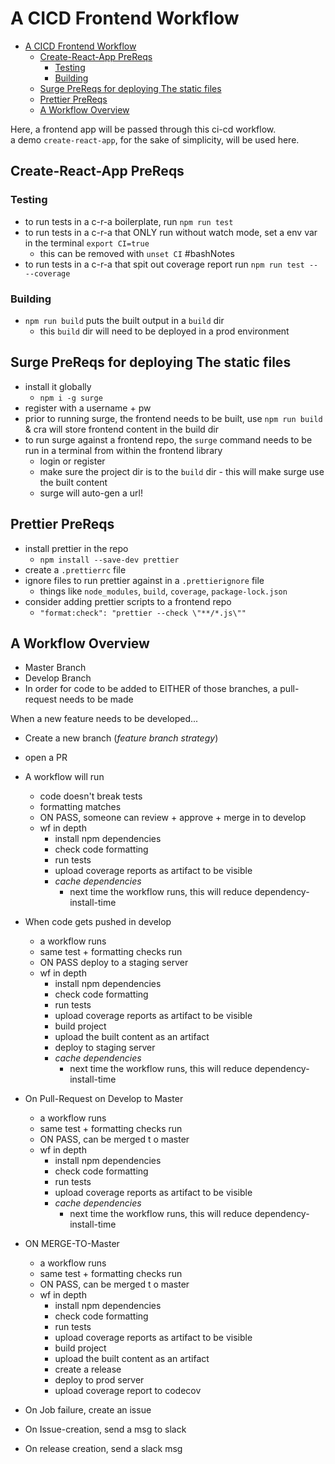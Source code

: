 # A CICD Frontend Workflow
- [A CICD Frontend Workflow](#a-cicd-frontend-workflow)
  - [Create-React-App PreReqs](#create-react-app-prereqs)
    - [Testing](#testing)
    - [Building](#building)
  - [Surge PreReqs for deploying The static files](#surge-prereqs-for-deploying-the-static-files)
  - [Prettier PreReqs](#prettier-prereqs)
  - [A Workflow Overview](#a-workflow-overview)


Here, a frontend app will be passed through this ci-cd workflow.  
a demo `create-react-app`, for the sake of simplicity, will be used here.  

## Create-React-App PreReqs
### Testing
- to run tests in a c-r-a boilerplate, run `npm run test`
- to run tests in a c-r-a that ONLY run without watch mode, set a env var in the terminal `export CI=true`
  - this can be removed with `unset CI` #bashNotes
- to run tests in a c-r-a that spit out coverage report run `npm run test -- --coverage`

### Building
- `npm run build` puts the built output in a `build` dir
  - this `build` dir will need to be deployed in a prod environment

## Surge PreReqs for deploying The static files
- install it globally 
  - `npm i -g surge`
- register with a username + pw
- prior to running surge, the frontend needs to be built, use `npm run build` & cra will store frontend content in the build dir
- to run surge against a frontend repo, the `surge` command needs to be run in a terminal from within the frontend library
  - login or register
  - make sure the project dir is to the `build` dir - this will make surge use the built content
  - surge will auto-gen a url!

## Prettier PreReqs
- install prettier in the repo
  - `npm install --save-dev prettier`
- create a `.prettierrc` file
- ignore files to run prettier against in a `.prettierignore` file
  - things like `node_modules`, `build`, `coverage`, `package-lock.json`
- consider adding prettier scripts to a frontend repo
  - `"format:check": "prettier --check \"**/*.js\""`


## A Workflow Overview
- Master Branch
- Develop Branch
- In order for code to be added to EITHER of those branches, a pull-request needs to be made


When a new feature needs to be developed...
- Create a new branch (_feature branch strategy_)
- open a PR
- A workflow will run
  - code doesn't break tests
  - formatting matches
  - ON PASS, someone can review + approve + merge in to develop
  - wf in depth
    - install npm dependencies
    - check code formatting
    - run tests
    - upload coverage reports as artifact to be visible
    - _cache dependencies_
      - next time the workflow runs, this will reduce dependency-install-time
- When code gets pushed in develop
  - a workflow runs
  - same test + formatting checks run
  - ON PASS deploy to a staging server
  - wf in depth
    - install npm dependencies
    - check code formatting
    - run tests
    - upload coverage reports as artifact to be visible
    - build project
    - upload the built content as an artifact
    - deploy to staging server
    - _cache dependencies_
      - next time the workflow runs, this will reduce dependency-install-time
- On Pull-Request on Develop to Master
  - a workflow runs
  - same test + formatting checks run
  - ON PASS, can be merged t o master
  - wf in depth
    - install npm dependencies
    - check code formatting
    - run tests
    - upload coverage reports as artifact to be visible
    - _cache dependencies_
      - next time the workflow runs, this will reduce dependency-install-time
- ON MERGE-TO-Master
  - a workflow runs
  - same test + formatting checks run
  - ON PASS, can be merged t o master
  - wf in depth
    - install npm dependencies
    - check code formatting
    - run tests
    - upload coverage reports as artifact to be visible
    - build project
    - upload the built content as an artifact
    - create a release
    - deploy to prod server
    - upload coverage report to codecov


- On Job failure, create an issue
- On Issue-creation, send a msg to slack
- On release creation, send a slack msg